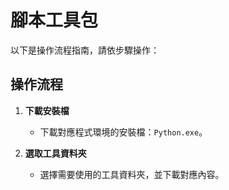 # 腳本工具包

以下是操作流程指南，請依步驟操作：

## **操作流程**
1. **下載安裝檔**
   - 下載對應程式環境的安裝檔：`Python.exe`。

2. **選取工具資料夾**
   - 選擇需要使用的工具資料夾，並下載對應內容。
